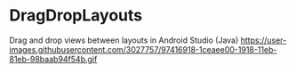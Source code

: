 # DragDropLayouts
 Drag and drop views between layouts in Android Studio (Java)
https://user-images.githubusercontent.com/3027757/97416918-1ceaee00-1918-11eb-81eb-98baab94f54b.gif
